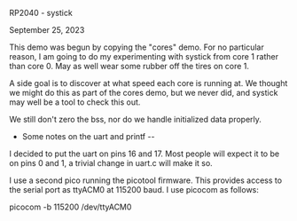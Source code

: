 RP2040 - systick

September 25, 2023

This demo was begun by copying the "cores" demo.
For no particular reason, I am going to do my experimenting
with systick from core 1 rather than core 0.
May as well wear some rubber off the tires on core 1.

A side goal is to discover at what speed each core is running at.
We thought we might do this as part of the cores demo, but
we never did, and systick may well be a tool to check this out.

We still don't zero the bss, nor do we handle initialized data properly.

* Some notes on the uart and printf --

I decided to put the uart on pins 16 and 17.  Most people will expect it
to be on pins 0 and 1, a trivial change in uart.c will make it so.

I use a second pico running the picotool firmware.  This provides access to the
serial port as ttyACM0 at 115200 baud.  I use picocom as follows:

picocom -b 115200 /dev/ttyACM0
